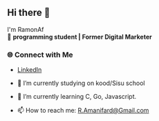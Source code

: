## Hi there 👋

I'm RamonAf  
🚀 **programming student | Former Digital Marketer**  

### 🌐 Connect with Me  
- [LinkedIn](https://linkedin.com/in/ramon-amanifard)  


- 🔭 I’m currently studying on kood/Sisu school
- 🌱 I’m currently learning C, Go, Javascript.
- 📫 How to reach me: R.Amanifard@Gmail.com
